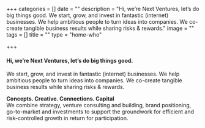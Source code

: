 +++
categories = []
date = ""
description = "Hi, we’re Next Ventures, let’s do big things good.  We start, grow, and invest in fantastic (internet) businesses. We help ambitious people to turn ideas into companies. We co-create tangible business results while sharing risks & rewards."
image = ""
tags = []
title = ""
type = "home-who"

+++
#### Hi, we’re **Next Ventures**, let’s do big things good.

We start, grow, and invest in fantastic (internet) businesses. We help ambitious people to turn ideas into companies. We co-create tangible business results while sharing risks & rewards.

**Concepts. Creative. Connections. Capital**  
We combine strategy, venture consulting and building, brand positioning, go-to-market and investments to support the groundwork for efficient and risk-controlled growth in return for participation.